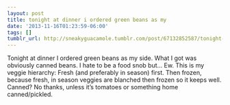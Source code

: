 ```yaml
---
layout: post
title: tonight at dinner i ordered green beans as my
date: '2013-11-16T01:23:59-06:00'
tags: []
tumblr_url: http://sneakyguacamole.tumblr.com/post/67132852587/tonight-at-dinner-i-ordered-green-beans-as-my
---
```

Tonight at dinner I ordered green beans as my side. What I got was obviously canned beans. I hate to be a food snob but… Ew. This is my veggie hierarchy:  Fresh (and preferably in season) first. Then frozen, because fresh, in season veggies are blanched then frozen so it keeps well. Canned? No thanks, unless it’s tomatoes or something home canned/pickled.
